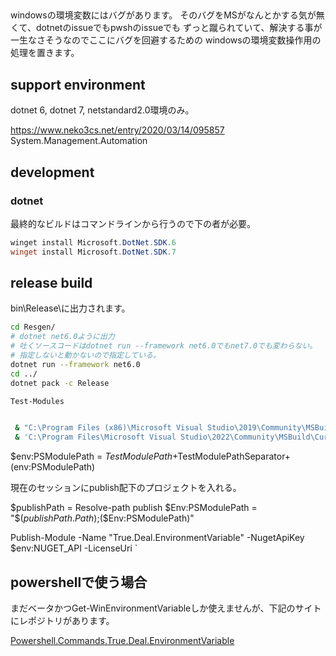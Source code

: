 
## 

windowsの環境変数にはバグがあります。
そのバグをMSがなんとかする気が無くて、dotnetのissueでもpwshのissueでも
ずっと蹴られていて、解決する事が一生なさそうなのでここにバグを回避するための
windowsの環境変数操作用の処理を置きます。

## support environment

dotnet 6, dotnet 7, netstandard2.0環境のみ。


https://www.neko3cs.net/entry/2020/03/14/095857
System.Management.Automation
## development 

### dotnet

最終的なビルドはコマンドラインから行うので下の者が必要。

```powershell
winget install Microsoft.DotNet.SDK.6
winget install Microsoft.DotNet.SDK.7
```

## release build

bin\Release\に出力されます。

```bash
cd Resgen/
# dotnet net6.0ように出力
# 吐くソースコードはdotnet run --framework net6.0でもnet7.0でも変わらない。
# 指定しないと動かないので指定している。
dotnet run --framework net6.0
cd ../
dotnet pack -c Release

Test-Modules


 & "C:\Program Files (x86)\Microsoft Visual Studio\2019\Community\MSBuild\Current\Bin\MSBuild.exe" /p:TargetFrameworkVersion=v4.5
 & 'C:\Program Files\Microsoft Visual Studio\2022\Community\MSBuild\Current\Bin\MSBuild.exe' /p:TargetFrameworkVersion=v4.8 /t:True_Deal_EnvironmentVariable
```

$env:PSModulePath = $TestModulePath+$TestModulePathSeparator+$($env:PSModulePath)

現在のセッションにpublish配下のプロジェクトを入れる。

$publishPath = Resolve-path publish
$Env:PSModulePath =  "$($publishPath.Path);$($Env:PSModulePath)"

Publish-Module -Name "True.Deal.EnvironmentVariable" -NugetApiKey $env:NUGET_API 
-LicenseUri `

## powershellで使う場合

まだベータかつGet-WinEnvironmentVariableしか使えませんが、下記のサイトにレポジトリがあります。

[Powershell.Commands.True.Deal.EnvironmentVariable](https://github.com/KatsutoshiOtogawa/PowerShell.Commands.True.Deal.EnvironmentVariable)



